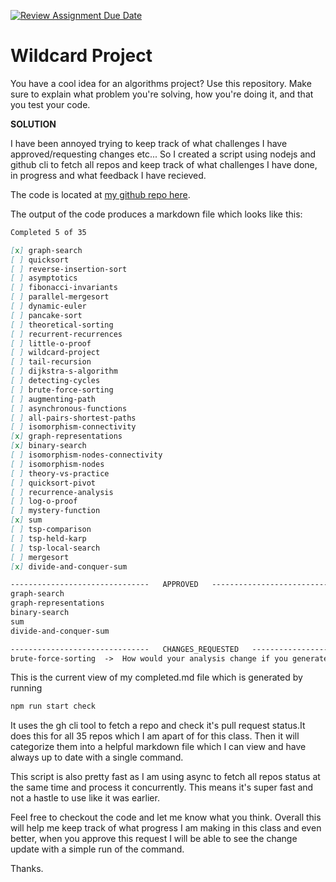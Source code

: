 [![Review Assignment Due Date](https://classroom.github.com/assets/deadline-readme-button-24ddc0f5d75046c5622901739e7c5dd533143b0c8e959d652212380cedb1ea36.svg)](https://classroom.github.com/a/tTztJ7yI)
# Wildcard Project

You have a cool idea for an algorithms project? Use this repository. Make sure
to explain what problem you're solving, how you're doing it, and that you test
your code.

**SOLUTION**

I have been annoyed trying to keep track of what challenges I have approved/requesting changes etc... So I created a script using nodejs and github cli to fetch all repos and keep track of what challenges I have done, in progress and what feedback I have recieved.



The code is located at [my github repo here](https://github.com/tlaceby/cosc-3020).

The output of the code produces a markdown file which looks like this:

```md
Completed 5 of 35

[x] graph-search
[ ] quicksort
[ ] reverse-insertion-sort
[ ] asymptotics
[ ] fibonacci-invariants
[ ] parallel-mergesort
[ ] dynamic-euler
[ ] pancake-sort
[ ] theoretical-sorting
[ ] recurrent-recurrences
[ ] little-o-proof
[ ] wildcard-project
[ ] tail-recursion
[ ] dijkstra-s-algorithm
[ ] detecting-cycles
[ ] brute-force-sorting
[ ] augmenting-path
[ ] asynchronous-functions
[ ] all-pairs-shortest-paths
[ ] isomorphism-connectivity
[x] graph-representations
[x] binary-search
[ ] isomorphism-nodes-connectivity
[ ] isomorphism-nodes
[ ] theory-vs-practice
[ ] quicksort-pivot
[ ] recurrence-analysis
[ ] log-o-proof
[ ] mystery-function
[x] sum
[ ] tsp-comparison
[ ] tsp-held-karp
[ ] tsp-local-search
[ ] mergesort
[x] divide-and-conquer-sum

-------------------------------   APPROVED   -------------------------------
graph-search
graph-representations
binary-search
sum
divide-and-conquer-sum

-------------------------------   CHANGES_REQUESTED   -------------------------------
brute-force-sorting  ->  How would your analysis change if you generated permutations randomly?

```

This is the current view of my completed.md file which is generated by running
```bash
npm run start check
```

It uses the gh cli tool to fetch a repo and check it's pull request status.It does this for all 35 repos which I am apart of for this class. Then it will categorize them into a helpful markdown file which I can view and have always up to date with a single command.

This script is also pretty fast as I am using async to fetch all repos status at the same time and process it concurrently. This means it's super fast and not a hastle to use like it was earlier.

Feel free to checkout the code and let me know what you think. Overall this will help me keep track of what progress I am making in this class and even better, when you approve this request I will be able to see the change update with a simple run of the command. 

Thanks.
